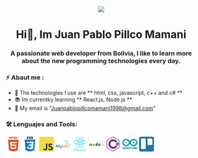 <div id="header" align="center">
<img src="https://media.giphy.com/media/ZVik7pBtu9dNS/giphy.gif" width="400"/>
  <h1 align="center"> Hi👋, Im Juan Pablo Pillco Mamani</h1>
  <h3 align+"center"> A passionate web developer from Bolivia, I like to learn more about the new programming technologies every day. </h3>
</div>

###  ⚡  Abaut me :

- 📌 The technologies I use are ** html, css, javascript, c++ and c# **
- 📚 Im currentky learning ** React.js, Node.js **
- 📧 My email is "Juanpablopillcomamani1998@gmail.com"

<div align="left">
  <h3> 🛠️ Lenguajes and Tools: </h3>
  <div>
    <img src="https://github.com/devicons/devicon/blob/master/icons/html5/html5-plain-wordmark.svg" width="40" height="40">
     <img src="https://github.com/devicons/devicon/blob/master/icons/css3/css3-original-wordmark.svg" width="40" height="40">
     <img src="https://github.com/devicons/devicon/blob/master/icons/javascript/javascript-original.svg" width="40" height="40">
     <img src="https://github.com/devicons/devicon/blob/master/icons/mysql/mysql-original-wordmark.svg" width="40" height="40">
     <img src="https://github.com/devicons/devicon/blob/master/icons/react/react-original-wordmark.svg" width="40" height="40">
    <img src="https://github.com/devicons/devicon/blob/master/icons/nodejs/nodejs-original-wordmark.svg" width="40" height="40">
    <img src="https://github.com/devicons/devicon/blob/master/icons/csharp/csharp-line.svg" width="40" height="40">
     <img src="https://github.com/devicons/devicon/blob/master/icons/arduino/arduino-original-wordmark.svg" width="40" height="40">
    <img src="https://github.com/devicons/devicon/blob/master/icons/trello/trello-plain.svg" width="40" height="40">

   
   </div>
</div>
